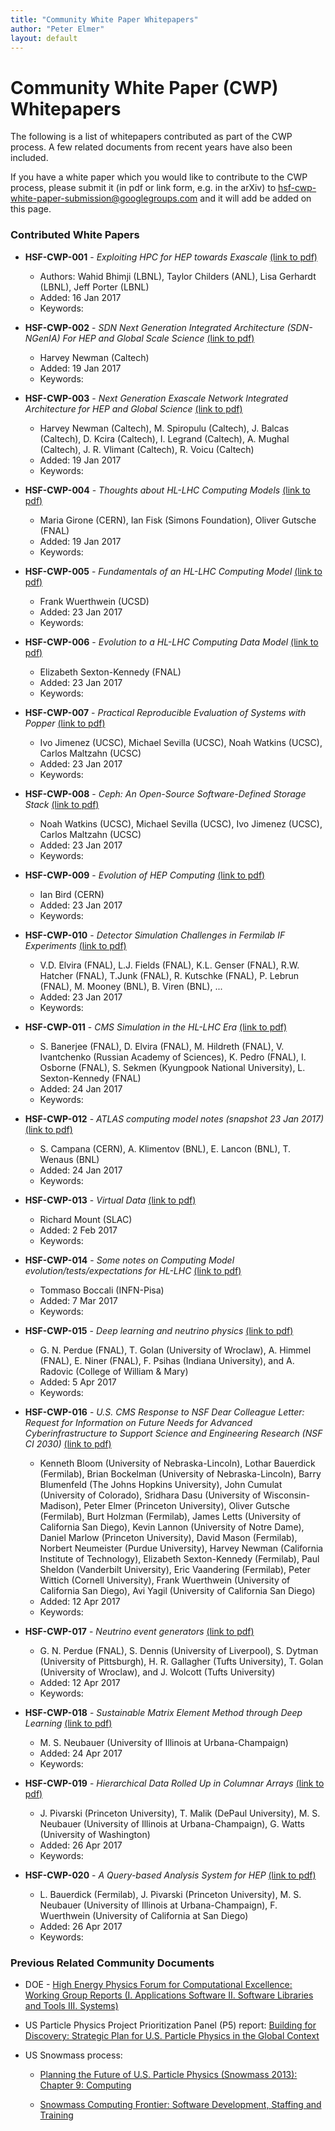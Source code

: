 ```yaml
---
title: "Community White Paper Whitepapers"
author: "Peter Elmer"
layout: default
---
```


# Community White Paper (CWP) Whitepapers

The following is a list of whitepapers contributed as part of the CWP 
process. A few related documents from recent years have also been 
included.

If you have a white paper which you would like to contribute to the CWP process, please submit it (in pdf or link form, e.g. in the arXiv) to hsf-cwp-white-paper-submission@googlegroups.com and it will add be added on this page.

### Contributed White Papers

  * **HSF-CWP-001** - *Exploiting HPC for HEP towards Exascale* [(link to pdf)](cwp/hsf-cwp-001-ExploitingHPC-CWPWhitepaper.pdf)
    * Authors: Wahid Bhimji (LBNL), Taylor Childers (ANL), Lisa Gerhardt (LBNL), Jeff Porter (LBNL)
    * Added: 16 Jan 2017
    * Keywords:

  * **HSF-CWP-002** - *SDN Next Generation Integrated Architecture (SDN-NGenIA) For HEP and Global Scale Science* [(link to pdf)](cwp/hsf-cwp-002-SDNNGenIAAbstract_hbn100215.pdf)
    * Harvey Newman (Caltech)
    * Added: 19 Jan 2017
    * Keywords:

  * **HSF-CWP-003** - *Next Generation Exascale Network Integrated Architecture for HEP and Global Science* [(link to pdf)](cwp/hsf-cwp-003-JOCN-Newman_v8.pdf)
    * Harvey Newman (Caltech), M. Spiropulu (Caltech), J. Balcas (Caltech), D. Kcira (Caltech), I. Legrand (Caltech), A. Mughal (Caltech), J. R. Vlimant (Caltech), R. Voicu (Caltech)
    * Added: 19 Jan 2017
    * Keywords:

  * **HSF-CWP-004** - *Thoughts about HL-LHC Computing Models* [(link to pdf)](cwp/hsf-cwp-004-170118-Girone-Fisk-Gutsche-Thoughts-about-HL-LHC-Computing-Models.pdf)
    * Maria Girone (CERN), Ian Fisk (Simons Foundation), Oliver Gutsche (FNAL)
    * Added: 19 Jan 2017
    * Keywords:

  * **HSF-CWP-005** - *Fundamentals of an HL-LHC Computing Model* [(link to pdf)](cwp/hsf-cwp-005-HSFWhitePaper.pdf)
    * Frank Wuerthwein (UCSD)
    * Added: 23 Jan 2017
    * Keywords:

  * **HSF-CWP-006** - *Evolution to a HL-LHC Computing Data Model* [(link to pdf)](cwp/hsf-cwp-006-LSK-EvolutionHL-LHCcomputingData.pdf)
    * Elizabeth Sexton-Kennedy (FNAL)
    * Added: 23 Jan 2017
    * Keywords:

  * **HSF-CWP-007** - *Practical Reproducible Evaluation of Systems with Popper* [(link to pdf)](cwp/hsf-cwp-007-jimenez-ucsc17.pdf)
    * Ivo Jimenez (UCSC), Michael Sevilla (UCSC), Noah Watkins (UCSC), Carlos Maltzahn (UCSC) 
    * Added: 23 Jan 2017
    * Keywords:

  * **HSF-CWP-008** - *Ceph: An Open-Source Software-Defined Storage Stack* [(link to pdf)](cwp/hsf-cwp-008-watkins-ucsc17.pdf)
    * Noah Watkins (UCSC), Michael Sevilla (UCSC), Ivo Jimenez (UCSC), Carlos Maltzahn (UCSC) 
    * Added: 23 Jan 2017
    * Keywords:

  * **HSF-CWP-009** - *Evolution of HEP Computing* [(link to pdf)](cwp/hsf-cwp-009-HEP-Computing-SanDiego.pdf)
    * Ian Bird (CERN)
    * Added: 23 Jan 2017
    * Keywords:

  * **HSF-CWP-010** - *Detector Simulation Challenges in Fermilab IF Experiments* [(link to pdf)](cwp/hsf-cwp-010-FNAL-IF_Simu-WhitePaper-2017012311.pdf)
    * V.D. Elvira (FNAL), L.J. Fields (FNAL), K.L. Genser (FNAL), R.W. Hatcher (FNAL), T.Junk (FNAL), R. Kutschke (FNAL), P. Lebrun (FNAL), M. Mooney (BNL), B. Viren (BNL), ...
    * Added: 23 Jan 2017
    * Keywords:

  * **HSF-CWP-011** - *CMS Simulation in the HL-LHC Era* [(link to pdf)](cwp/hsf-cwp-011-CMS-Simu-CWP-SDiego.pdf)
    * S. Banerjee (FNAL), D. Elvira (FNAL), M. Hildreth (FNAL), V. Ivantchenko (Russian Academy of Sciences), K. Pedro (FNAL), I. Osborne (FNAL), S. Sekmen (Kyungpook National University), L. Sexton-Kennedy (FNAL)
    * Added: 24 Jan 2017
    * Keywords:

  * **HSF-CWP-012** - *ATLAS computing model notes (snapshot 23 Jan 2017)* [(link to pdf)](cwp/hsf-cwp-012-ATLAScomputingmodelnotes.pdf)
    * S. Campana (CERN), A. Klimentov (BNL), E. Lancon (BNL), T. Wenaus (BNL)
    * Added: 24 Jan 2017
    * Keywords:

  * **HSF-CWP-013** - *Virtual Data* [(link to pdf)](cwp/hsf-cwp-013-RMount-Virtual-Data.pdf)
    * Richard Mount (SLAC)
    * Added: 2 Feb 2017
    * Keywords:

  * **HSF-CWP-014** - *Some notes on Computing Model evolution/tests/expectations for HL-LHC* [(link to pdf)](cwp/hsf-cwp-014-Boccali-CompModel-Notes.pdf)
    * Tommaso Boccali (INFN-Pisa)
    * Added: 7 Mar 2017
    * Keywords:

  * **HSF-CWP-015** - *Deep learning and neutrino physics* [(link to pdf)](cwp/hsf-cwp-015-CWP_ML_neutrinos.pdf)
    * G. N. Perdue (FNAL), T. Golan (University of Wroclaw), A. Himmel (FNAL), E. Niner (FNAL), F. Psihas (Indiana University), and A. Radovic (College of William & Mary)
    * Added: 5 Apr 2017
    * Keywords:

  * **HSF-CWP-016** - *U.S. CMS Response to NSF Dear Colleague Letter: Request for Information on Future Needs for Advanced Cyberinfrastructure to Support Science and Engineering Research (NSF CI 2030)* [(link to pdf)](cwp/hsf-cwp-016-U.S.CMScontributiontoNSFDearColleagueLetteraboutAdvancedCyberinfrastructure.pdf)
    * Kenneth Bloom (University of Nebraska-Lincoln), Lothar Bauerdick (Fermilab), Brian Bockelman (University of Nebraska-Lincoln), Barry Blumenfeld (The Johns Hopkins University), John Cumulat (University of Colorado), Sridhara Dasu (University of Wisconsin-Madison), Peter Elmer (Princeton University), Oliver Gutsche (Fermilab), Burt Holzman (Fermilab), James Letts (University of California San Diego), Kevin Lannon (University of Notre Dame), Daniel Marlow (Princeton University), David Mason (Fermilab), Norbert Neumeister (Purdue University), Harvey Newman (California Institute of Technology), Elizabeth Sexton-Kennedy (Fermilab), Paul Sheldon (Vanderbilt University), Eric Vaandering (Fermilab), Peter Wittich (Cornell University), Frank Wuerthwein (University of California San Diego), Avi Yagil (University of California San Diego)
    * Added: 12 Apr 2017
    * Keywords:

  * **HSF-CWP-017** - *Neutrino event generators* [(link to pdf)](cwp/hsf-cwp-017-CWP_neutrino_event_generators.pdf)
    * G. N. Perdue (FNAL), S. Dennis (University of Liverpool), S. Dytman (University of Pittsburgh), H. R. Gallagher (Tufts University), T. Golan (University of Wroclaw), and J. Wolcott (Tufts University)
    * Added: 12 Apr 2017
    * Keywords:

  * **HSF-CWP-018** - *Sustainable Matrix Element Method through Deep Learning* [(link to pdf)](cwp/hsf-cwp-018-CWP_sustainable_matrix_element_method.pdf)
    * M. S. Neubauer (University of Illinois at Urbana-Champaign)
    * Added: 24 Apr 2017
    * Keywords:

  * **HSF-CWP-019** - *Hierarchical Data Rolled Up in Columnar Arrays* [(link to pdf)](cwp/hsf-cwp-019-CWP_rolup.pdf)
    * J. Pivarski (Princeton University), T. Malik (DePaul University), M. S. Neubauer (University of Illinois at Urbana-Champaign), G. Watts (University of Washington)
    * Added: 26 Apr 2017
    * Keywords:

  * **HSF-CWP-020** - *A Query-based Analysis System for HEP* [(link to pdf)](cwp/hsf-cwp-020-CWP_rolup.pdf)
    * L. Bauerdick (Fermilab), J. Pivarski (Princeton University), M. S. Neubauer (University of Illinois at Urbana-Champaign), F. Wuerthwein (University of California at San Diego)
    * Added: 26 Apr 2017
    * Keywords:


### Previous Related Community Documents

  * DOE - [High Energy Physics Forum for Computational Excellence: Working Group Reports (I. Applications Software II. Software Libraries and Tools III. Systems)](http://arxiv.org/abs/1510.08545)

<!---  * [HEP-FCE Working Group on Libraries and Tools](http://arxiv.org/abs/1506.01309) --->

  * US Particle Physics Project Prioritization Panel (P5) report: [Building for Discovery: Strategic Plan for U.S. Particle Physics in the Global Context](http://science.energy.gov/~/media/hep/hepap/pdf/May-2014/FINAL_P5_Report_Interactive_060214.pdf)

  * US Snowmass process:

    * [Planning the Future of U.S. Particle Physics (Snowmass 2013): Chapter 9: Computing](https://arxiv.org/abs/1401.6117)

    * [Snowmass Computing Frontier: Software Development, Staffing and Training](https://arxiv.org/abs/1311.2567)

